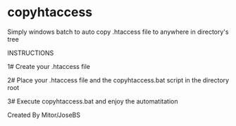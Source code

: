 # copyhtaccess
Simply windows batch to auto copy .htaccess file to anywhere in directory's tree

INSTRUCTIONS 

1# Create your .htaccess file

2# Place your .htaccess file and the copyhtaccess.bat script in the directory root

3# Execute copyhtaccess.bat and enjoy the automatitation


Created By Mitor/JoseBS
